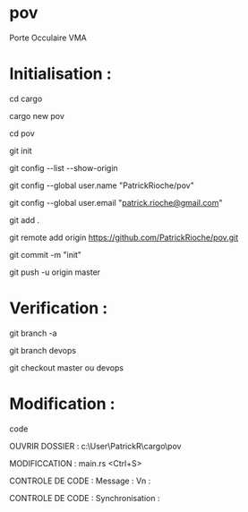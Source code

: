 # pov
Porte Occulaire VMA

Initialisation :
==============

cd cargo

cargo new pov

cd pov

git init

git config --list --show-origin

git config --global user.name "PatrickRioche/pov"

git config --global user.email "patrick.rioche@gmail.com"

git add .

git remote add origin https://github.com/PatrickRioche/pov.git

git commit -m "init"

git push -u origin master

Verification :
=============

git branch -a

git branch devops

git checkout master ou devops

Modification :
============

code

OUVRIR DOSSIER : c:\User\PatrickR\cargo\pov <Valider>

MODIFICCATION : main.rs <Ctrl+S>

CONTROLE DE CODE : Message :  Vn : <Valider>
 
CONTROLE DE CODE : Synchronisation : <Valider>
